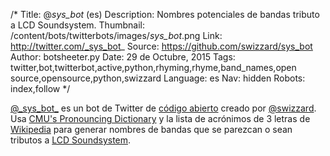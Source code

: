 /*
Title: @_sys_bot_ (es)
Description: Nombres potenciales de bandas tributo a LCD Soundsystem.
Thumbnail: /content/bots/twitterbots/images/_sys_bot_.png
Link: http://twitter.com/_sys_bot_
Source: https://github.com/swizzard/sys_bot
Author: botsheeter.py
Date: 29 de Octubre, 2015
Tags: twitter,bot,twitterbot,active,python,rhyming,rhyme,band_names,open source,opensource,python,swizzard
Language: es
Nav: hidden
Robots: index,follow
*/

[@\_sys\_bot\_](https://twitter.com/_sys_bot_) es un bot de Twitter de [código abierto](https://github.com/swizzard/sys_bot) creado por [@swizzard](http://twitter.com/swizzard). Usa [CMU's Pronouncing Dictionary](http://www.speech.cs.cmu.edu/cgi-bin/cmudict) y la lista de acrónimos de 3 letras de [Wikipedia](https://www.wikipedia.org/) para generar nombres de bandas que se parezcan o sean tributos a [LCD Soundsystem](https://en.wikipedia.org/wiki/LCD_Soundsystem).
